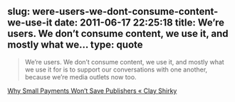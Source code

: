 slug: were-users-we-dont-consume-content-we-use-it
date: 2011-06-17 22:25:18
title: We’re users. We don’t consume content, we use it, and mostly what we...
type: quote
---

> We’re users. We don’t consume content, we use it, and mostly what we use it for is to support our conversations with one another, because we’re media outlets now too.

[Why Small Payments Won’t Save Publishers « Clay Shirky](http://www.shirky.com/weblog/2009/02/why-small-payments-wont-save-publishers/)

